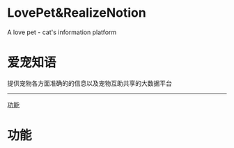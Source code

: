 # LovePet&RealizeNotion
A love pet - cat's information platform

# 爱宠知语

提供宠物各方面准确的的信息以及宠物互助共享的大数据平台

---
[功能](#功能)
# 功能
